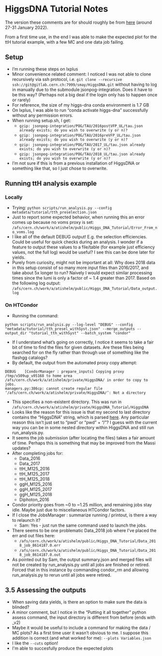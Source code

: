 # HiggsDNA Tutorial Notes

The version these comments are for should roughly be from [here](https://github.com/atishelmanch/higgs_dna_tutorial.github.io/commit/b9d5181b54862775f358c4ced0212dd896c4e829) (around 27-31 January 2022). 

From a first time use, in the end I was able to make the expected plot for the ttH tutorial example, with a few MC and one data job failing. 

## Setup

- I’m running these steps on lxplus 
- Minor convenience related comment: I noticed I was not able to clone recursively via ssh protocol, i.e. `git clone --recursive ssh://git@gitlab.cern.ch:7999/smay/HiggsDNA.git` without having to log in manually due to the submodule jsonpog-integration. Does it have to be this way? (Perhaps not a big deal if the login only has to happen once or rarely)
- For reference, the size of my higgs-dna conda environment is 1.7 GB
- On lxplus, I was able to run “conda activate higgs-dna” successfully without any permission errors. 
- When running setup.sh, I get:
  - `gzip: jsonpog-integration/POG/TAU/2016postVFP_UL/tau.json already exists; do you wish to overwrite (y or n)?`
  - `gzip: jsonpog-integration/POG/TAU/2016preVFP_UL/tau.json already exists; do you wish to overwrite (y or n)?`
  - `gzip: jsonpog-integration/POG/TAU/2017_UL/tau.json already exists; do you wish to overwrite (y or n)?`
  - `gzip: jsonpog-integration/POG/TAU/2018_UL/tau.json already exists; do you wish to overwrite (y or n)?`
- I’m not sure if this is from a previous installation of HiggsDNA or something like that, so I just chose to overwrite. 

## Running ttH analysis example

### Locally
- Trying: `python scripts/run_analysis.py --config metadata/tutorial/tth_preselection.json`
- Just to report some expected behavior, when running this an error comes up because no voms proxy is set:
`/afs/cern.ch/work/a/atishelm/public/Higgs_DNA_Tutorial/Error_From_no_voms.log`
- I like all of the default DEBUG output! E.g. the selection efficiencies. Could be useful for quick checks during an analysis. I wonder if a feature to output these values to a file/table (for example just efficiency values, not the full log) would be useful? I see this can be done later for yields. 
- Purely from curiosity, might not be important at all: Why does 2018 data in this setup consist of so many more input files than 2016/2017, and take about 5x longer to run? Naively I would expect similar processing times since the lumi is only a factor of ~ 1.4 greater than 2017. Based on the following log output:
`/afs/cern.ch/work/a/atishelm/public/Higgs_DNA_Tutorial/Data_output.log`

### On HTCondor
- Running the command:
```
python scripts/run_analysis.py --log-level "DEBUG" --config "metadata/tutorial/tth_presel_withSyst.json" --merge_outputs --output_dir "tutorial_tth_withSyst" --batch_system "condor"
```
- If I understand what’s going on correctly, I notice it seems to take a fair bit of time to find the files for given datasets. Are these files being searched for on the fly rather than through use of something like the flashgg catalogs? 
- By default, the output from the automated proxy copy attempt: 
```
DEBUG    [CondorManager : prepare_inputs] Copying proxy /tmp/x509up_u95168 to home area /afs/cern.ch/work/a/atishelm/private/HiggsDNA/ in order to copy to jobs.                                                      managers.py:386cp: cannot create regular file ‘/afs/cern.ch/work/a/atishelm/private/HiggsDNA/’: Not a directory
```
- This specifies a non-existent directory. This was run in `/afs/cern.ch/work/a/atishelm/private/HiggsDNA_Tutorial/HiggsDNA`
- Looks like the reason for this issue is that my second to last directory contains the “HiggsDNA” string, which is parsed [here](https://gitlab.cern.ch/smay/HiggsDNA/-/blob/2e8054b808f2c872eb7940aca799f9f9754c3b68/higgs_dna/job_management/managers.py#L338). Any particular reason this isn’t just set to “pwd” or “pwd” + “/”? I guess with the current way you can be in some nested directory within HiggsDNA and still run run_analysis.py. 
- It seems the job submission (after locating the files) takes a fair amount of time. Perhaps this is something that may be improved from the Massi updates? 
- After completing jobs for:
  - Data_2016
  - Data_2017
  - ttH_M125_2016
  - ttH_M125_2017
  - ttH_M125_2018
  - ggH_M125_2016
  - ggH_M125_2017
  - ggH_M125_2018
  - Diphoton_2016
- Condor priority goes from ~0 to ~1.25 million, and remaining jobs stay idle. Maybe just due to miscellaneous HTCondor factors.
- If I close the JobsManager : summarize running / printout, is there a way to relaunch it? 
  - Sam: Yes - just run the same command used to launch the jobs.
- There seems to be one problematic Data_2018 job where I’ve placed the err and out files here:
  - `/afs/cern.ch/work/a/atishelm/public/Higgs_DNA_Tutorial/Data_2018_job_8614187.0.err`
  - `/afs/cern.ch/work/a/atishelm/public/Higgs_DNA_Tutorial/Data_2018_job_8614187.0.out`
- As pointed out by Sam, the output summary.json and merged files will not be created by run_analysis.py until all jobs are finished or retired. Forced that in this instance by commanding condor_rm and allowing run_analysis.py to rerun until all jobs were retired. 

## 3.5 Assessing the outputs
- When saving data yields, is there an option to make sure the data is blinded? 
- A minor comment, but I notice in the “Putting it all together” python assess command, the input directory is different from before (ends with _v2) 
- Maybe it would be useful to include a command for making the data / MC plots? As a first time user it wasn’t obvious to me. I suppose this addition is correct (and what worked for me):
`--plots Variables.json`
- I like the `--cuts` option! 
- I'm able to succesfully produce the expected plots
